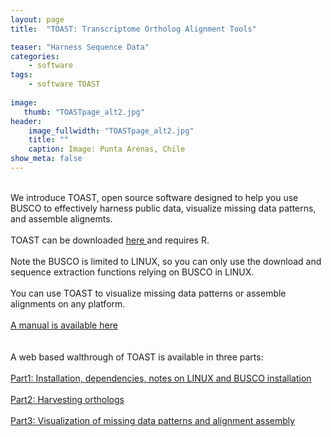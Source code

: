 ```yaml
---
layout: page
title:  "TOAST: Transcriptome Ortholog Alignment Tools"

teaser: "Harness Sequence Data"
categories:
    - software
tags:
    - software TOAST
    
image:
   thumb: "TOASTpage_alt2.jpg"
header:
    image_fullwidth: "TOASTpage_alt2.jpg"
    title: ""
    caption: Image: Punta Arenas, Chile
show_meta: false    
---
```

<br>
We introduce TOAST, open source software designed to help you use BUSCO to effectively harness public data, visualize missing data patterns, and assemble alignemts. 
<br>
<br>
TOAST can be downloaded <a href='https://github.com/carolinafishes/TOAST'>  here </a>and requires R. 
<br>
<br>
Note the BUSCO is limited to LINUX, so you can only use the download and sequence extraction functions relying on BUSCO in LINUX. 
<br>
<br>
You can use TOAST to visualize missing data patterns or assemble alignments on any platform.  
<br>
<br> 
<a href="http://carolinafishes.github.io/images/TOAST_manual.pdf"><en>A manual is available here</en></a>
<br>
<br> 
<br> A web based walthrough of TOAST is available in three parts:
<br>
<br>
<a href='http://carolinafishes.github.io/software/TOAST_manual/'>Part1: Installation, dependencies, notes on LINUX and BUSCO installation</a>
<br>
<br>
<a href='http://carolinafishes.github.io/software/TOAST_manual2/'>Part2: Harvesting orthologs</a>
<br>
<br>
<a href='http://carolinafishes.github.io/software/TOAST_manual3/'>Part3: Visualization of missing data patterns and alignment assembly</a>
